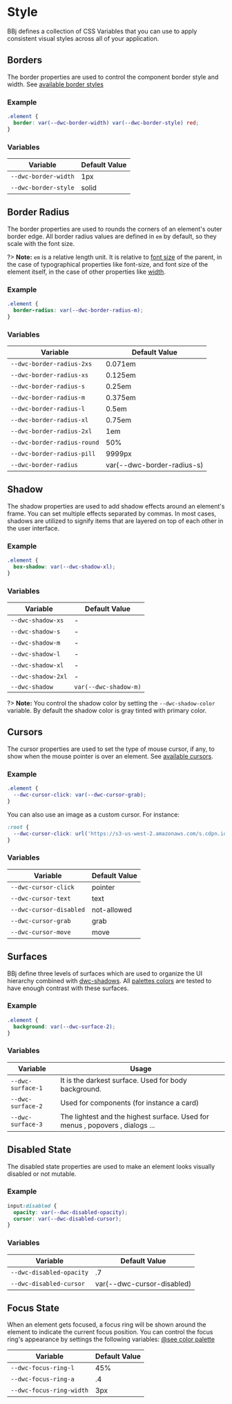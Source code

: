 # Style

BBj defines a collection of CSS Variables that you can use to apply consistent visual styles across all of your application.

## Borders

The border properties are used to control the component border style and width. See [available border styles](https://developer.mozilla.org/en-US/docs/Web/CSS/border-style)

### Example

```css
.element {
  border: var(--dwc-border-width) var(--dwc-border-style) red;
}
```

### Variables

| **Variable**         | **Default Value** |
| -------------------- | ----------------- |
| `--dwc-border-width` | 1px               |
| `--dwc-border-style` | solid             |

## Border Radius

The border properties are used to rounds the corners of an element's outer border edge.
All border radius values are defined in `em` by default, so they scale with the font size.

?> **Note:** `em` is a relative length unit. It is relative to [font size](https://developer.mozilla.org/en-US/docs/Web/CSS/font-size) of the parent, in the case of typographical properties like font-size, and font size of the element itself, in the case of other properties like [width](https://developer.mozilla.org/en-US/docs/Web/CSS/width).

### Example

```css
.element {
  border-radius: var(--dwc-border-radius-m);
}
```

### Variables

| **Variable**                | **Default Value**          |
| --------------------------- | -------------------------- |
| `--dwc-border-radius-2xs`   | 0.071em                    |
| `--dwc-border-radius-xs`    | 0.125em                    |
| `--dwc-border-radius-s`     | 0.25em                     |
| `--dwc-border-radius-m`     | 0.375em                    |
| `--dwc-border-radius-l`     | 0.5em                      |
| `--dwc-border-radius-xl`    | 0.75em                     |
| `--dwc-border-radius-2xl`   | 1em                        |
| `--dwc-border-radius-round` | 50%                        |
| `--dwc-border-radius-pill`  | 9999px                     |
| `--dwc-border-radius`       | var(--dwc-border-radius-s) |

## Shadow

The shadow properties are used to add shadow effects around an element's frame. You can set multiple effects separated by commas. In most cases, shadows are utilized to signify items that are layered on top of each other in the user interface.

### Example

```css
.element {
  box-shadow: var(--dwc-shadow-xl);
}
```

### Variables

| **Variable**       | **Default Value**     |
| ------------------ | --------------------- |
| `--dwc-shadow-xs`  | -                     |
| `--dwc-shadow-s`   | -                     |
| `--dwc-shadow-m`   | -                     |
| `--dwc-shadow-l`   | -                     |
| `--dwc-shadow-xl`  | -                     |
| `--dwc-shadow-2xl` | -                     |
| `--dwc-shadow`     | `var(--dwc-shadow-m)` |

?> **Note:** You control the shadow color by setting the `--dwc-shadow-color` variable. By default the shadow color is gray tinted with primary color.

## Cursors

The cursor properties are used to set the type of mouse cursor, if any, to show when the mouse pointer is over an element. See [available cursors](https://developer.mozilla.org/en-US/docs/Web/CSS/cursor).

### Example

```css
.element {
  --dwc-cursor-click: var(--dwc-cursor-grab);
}
```

You can also use an image as a custom cursor. For instance:

```css
:root {
  --dwc-cursor-click: url('https://s3-us-west-2.amazonaws.com/s.cdpn.io/9632/happy.png'), auto;
}
```

### Variables

| **Variable**            | **Default Value** |
| ----------------------- | ----------------- |
| `--dwc-cursor-click`    | pointer           |
| `--dwc-cursor-text`     | text              |
| `--dwc-cursor-disabled` | not-allowed       |
| `--dwc-cursor-grab`     | grab              |
| `--dwc-cursor-move`     | move              |

## Surfaces

BBj define three levels of surfaces which are used to organize the UI hierarchy combined
with [dwc-shadows](theme-engine/style?id=shadow). All [palettes colors](theme-engine/colors?id=the-palette) are tested to have enough contrast with these surfaces.

### Example

```css
.element {
  background: var(--dwc-surface-2);
}
```

### Variables

| **Variable**      | **Usage**                                                               |
| ----------------- | ----------------------------------------------------------------------- |
| `--dwc-surface-1` | It is the darkest surface. Used for body background.                    |
| `--dwc-surface-2` | Used for components (for instance a card)                               |
| `--dwc-surface-3` | The lightest and the highest surface. Used for menus , popovers , dialogs ... |

## Disabled State

The disabled state properties are used to make an element looks visually disabled or not mutable.

### Example

```css
input:disabled {
  opacity: var(--dwc-disabled-opacity);
  cursor: var(--dwc-disabled-cursor);
}
```

### Variables

| **Variable**             | **Default Value**          |
| ------------------------ | -------------------------- |
| `--dwc-disabled-opacity` | .7                         |
| `--dwc-disabled-cursor`  | var(--dwc-cursor-disabled) |

## Focus State

When an element gets focused, a focus ring will be shown around the element to indicate the current focus position.
You can control the focus ring's appearance by settings the following variables: [@see color palette](/theme-engine/colors?id=component-themes)

| **Variable**                 | **Default Value** |
| ---------------------------- | ----------------- |
| `--dwc-focus-ring-l` | 45%               |
| `--dwc-focus-ring-a`     | .4                |
| `--dwc-focus-ring-width`     | 3px               |
